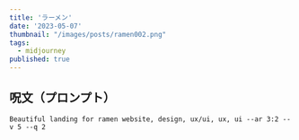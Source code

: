 ```yaml
---
title: 'ラーメン'
date: '2023-05-07'
thumbnail: "/images/posts/ramen002.png"
tags:
  - midjourney
published: true
---
```


## 呪文（プロンプト）
```
Beautiful landing for ramen website, design, ux/ui, ux, ui --ar 3:2 --v 5 --q 2
```